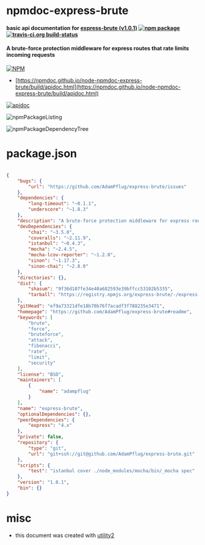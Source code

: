 # npmdoc-express-brute

#### basic api documentation for  [express-brute (v1.0.1)](https://github.com/AdamPflug/express-brute#readme)  [![npm package](https://img.shields.io/npm/v/npmdoc-express-brute.svg?style=flat-square)](https://www.npmjs.org/package/npmdoc-express-brute) [![travis-ci.org build-status](https://api.travis-ci.org/npmdoc/node-npmdoc-express-brute.svg)](https://travis-ci.org/npmdoc/node-npmdoc-express-brute)

#### A brute-force protection middleware for express routes that rate limits incoming requests

[![NPM](https://nodei.co/npm/express-brute.png?downloads=true&downloadRank=true&stars=true)](https://www.npmjs.com/package/express-brute)

- [https://npmdoc.github.io/node-npmdoc-express-brute/build/apidoc.html](https://npmdoc.github.io/node-npmdoc-express-brute/build/apidoc.html)

[![apidoc](https://npmdoc.github.io/node-npmdoc-express-brute/build/screenCapture.buildCi.browser.%252Ftmp%252Fbuild%252Fapidoc.html.png)](https://npmdoc.github.io/node-npmdoc-express-brute/build/apidoc.html)

![npmPackageListing](https://npmdoc.github.io/node-npmdoc-express-brute/build/screenCapture.npmPackageListing.svg)

![npmPackageDependencyTree](https://npmdoc.github.io/node-npmdoc-express-brute/build/screenCapture.npmPackageDependencyTree.svg)



# package.json

```json

{
    "bugs": {
        "url": "https://github.com/AdamPflug/express-brute/issues"
    },
    "dependencies": {
        "long-timeout": "~0.1.1",
        "underscore": "~1.8.3"
    },
    "description": "A brute-force protection middleware for express routes that rate limits incoming requests",
    "devDependencies": {
        "chai": "~3.5.0",
        "coveralls": "~2.11.9",
        "istanbul": "~0.4.3",
        "mocha": "~2.4.5",
        "mocha-lcov-reporter": "~1.2.0",
        "sinon": "~1.17.3",
        "sinon-chai": "~2.8.0"
    },
    "directories": {},
    "dist": {
        "shasum": "9f36d107fe34e40a682593e39bffcc53102b5335",
        "tarball": "https://registry.npmjs.org/express-brute/-/express-brute-1.0.1.tgz"
    },
    "gitHead": "ef9a73321dfe18b70b76f7acadf3f788235e3471",
    "homepage": "https://github.com/AdamPflug/express-brute#readme",
    "keywords": [
        "brute",
        "force",
        "bruteforce",
        "attack",
        "fibonacci",
        "rate",
        "limit",
        "security"
    ],
    "license": "BSD",
    "maintainers": [
        {
            "name": "adampflug"
        }
    ],
    "name": "express-brute",
    "optionalDependencies": {},
    "peerDependencies": {
        "express": "4.x"
    },
    "private": false,
    "repository": {
        "type": "git",
        "url": "git+ssh://git@github.com/AdamPflug/express-brute.git"
    },
    "scripts": {
        "test": "istanbul cover ./node_modules/mocha/bin/_mocha spec"
    },
    "version": "1.0.1",
    "bin": {}
}
```



# misc
- this document was created with [utility2](https://github.com/kaizhu256/node-utility2)
